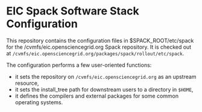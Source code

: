# EIC Spack Software Stack Configuration

This repository contains the configuration files in $SPACK_ROOT/etc/spack for the /cvmfs/eic.opensciencegrid.org Spack repository. It is checked out at `/cvmfs/eic.opensciencegrid.org/packages/spack/rollout/etc/spack`.

The configuration performs a few user-oriented functions:
- it sets the repository on `/cvmfs/eic.opensciencegrid.org` as an upstream resource,
- it sets the install_tree path for downstream users to a directory in `$HOME`,
- it defines the compilers and external packages for some common operating systems.

